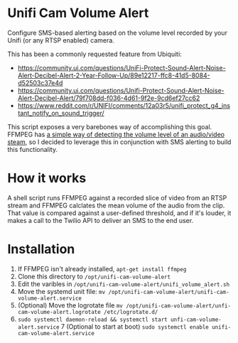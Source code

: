 # Unifi Cam Volume Alert

Configure SMS-based alerting based on the volume level recorded by your Unifi (or any RTSP enabled) camera.

This has been a commonly requested feature from Ubiquiti:
* https://community.ui.com/questions/UniFi-Protect-Sound-Alert-Noise-Alert-Decibel-Alert-2-Year-Follow-Up/89e12217-ffc8-41d5-8084-d52503c37e4d
* https://community.ui.com/questions/Unifi-Protect-Sound-Alert-Noise-Alert-Decibel-Alert/79f708dd-f036-4d61-9f2e-9cd6ef27cc62
* https://www.reddit.com/r/UNIFI/comments/12a03r5/unifi_protect_g4_instant_notify_on_sound_trigger/

This script exposes a very barebones way of accomplishing this goal. FFMPEG has [a simple way of detecting the volume level of an audio/video steam](https://stevebarbera.medium.com/volume-detection-for-a-audio-stream-dbe727085783), so I decided to leverage this in conjunction with SMS alerting to build this functionality.


# How it works
A shell script runs FFMPEG against a recorded slice of video from an RTSP stream and FFMPEG calclates the mean volume of the audio from the clip. That value is compared against a user-defined threshold, and if it's louder, it makes a call to the Twilio API to deliver an SMS to the end user.


# Installation
1. If FFMPEG isn't already installed, `apt-get install ffmpeg`
2. Clone this directory to `/opt/unifi-cam-volume-alert`
3. Edit the varibles in `/opt/unifi-cam-volume-alert/unifi_volume_alert.sh`
4. Move the systemd unit file: `mv /opt/unifi-cam-volume-alert/unifi-cam-volume-alert.service`
5. (Optional) Move the logrotate file `mv /opt/unifi-cam-volume-alert/unfi-cam-volume-alert.logrotate /etc/logrotate.d/`
6. `sudo systemctl daemon-reload && systemctl start unfi-cam-volume-alert.service`
7 (Optional to start at boot) `sudo systemctl enable unifi-cam-volume-alert.service`


